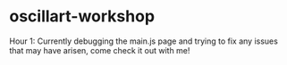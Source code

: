 # oscillart-workshop

Hour 1: Currently debugging the main.js page and trying to fix any issues that may have arisen, come check it out with me!
